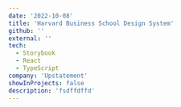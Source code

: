 ```yaml
---
date: '2022-10-08'
title: 'Harvard Business School Design System'
github: ''
external: ''
tech:
  - Storybook
  - React
  - TypeScript
company: 'Upstatement'
showInProjects: false
description: 'fsdffdffd'
---
```

